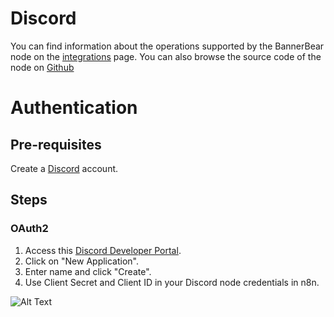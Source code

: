 # Discord
You can find information about the operations supported by the BannerBear node on the [integrations](https://n8n.io/integrations/n8n-nodes-base.discord) page. You can also browse the source code of the node on [Github](https://github.com/n8n-io/n8n/tree/master/packages/nodes-base/nodes/Discord)

# Authentication

## Pre-requisites

Create a [Discord](https://www.discord.com/) account.

## Steps

### OAuth2

1. Access this [Discord Developer Portal](https://discord.com/developers/applications).
2. Click on "New Application".
3. Enter name and click "Create".
4. Use Client Secret and Client ID in your Discord node credentials in n8n.


![Alt Text](https://i.imgur.com/5GR5o8Z.gif) 



